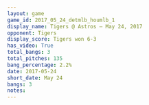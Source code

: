 ```yaml
---
layout: game
game_id: 2017_05_24_detmlb_houmlb_1
display_name: Tigers @ Astros – May 24, 2017
opponent: Tigers
display_score: Tigers won 6-3
has_video: True
total_bangs: 3
total_pitches: 135
bang_percentage: 2.2%
date: 2017-05-24
short_date: May 24
bangs: 3
notes: 
---
```

